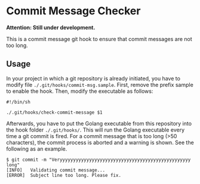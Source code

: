 # Commit Message Checker

**Attention: Still under development.**

This is a commit message git hook to ensure that commit messages are not too 
long.

## Usage

In your project in which a git repository is already initiated, you have to 
modify file `./.git/hooks/commit-msg.sample`. First, remove the 
prefix sample to enable the hook. Then, modify the executable as follows:

```shell
#!/bin/sh

./.git/hooks/check-commit-message $1
```

Afterwards, you have to put the Golang executable from this repository into 
the hook folder `./.git/hooks/`. This will run the Golang executable every time a git commit is fired. For a 
commit message that is too long (>50 characters), the commit process is 
aborted and a warning is shown. See the following as an example.

```shell
$ git commit -m "Veryyyyyyyyyyyyyyyyyyyyyyyyyyyyyyyyyyyyyyyyyyyyyyyyy long"
[INFO]	 Validating commit message...
[ERROR]	 Subject line too long. Please fix.
```
